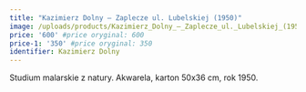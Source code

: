 ```yaml
---
title: "Kazimierz Dolny – Zaplecze ul. Lubelskiej (1950)"
image: /uploads/products/Kazimierz_Dolny_–_Zaplecze_ul._Lubelskiej_(1950).jpg
price: '600' #price oryginal: 600
price-1: '350' #price oryginal: 350
identifier: Kazimierz Dolny
---
```


Studium malarskie z natury. Akwarela, karton 50x36 cm, rok 1950.